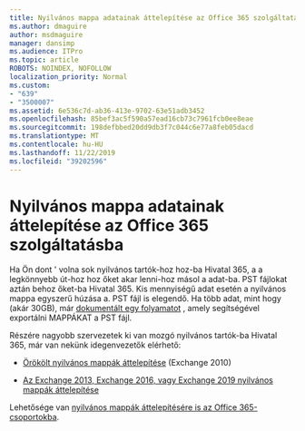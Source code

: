 ```yaml
---
title: Nyilvános mappa adatainak áttelepítése az Office 365 szolgáltatásba
ms.author: dmaguire
author: msdmaguire
manager: dansimp
ms.audience: ITPro
ms.topic: article
ROBOTS: NOINDEX, NOFOLLOW
localization_priority: Normal
ms.custom:
- "639"
- "3500007"
ms.assetid: 6e536c7d-ab36-413e-9702-63e51adb3452
ms.openlocfilehash: 85bef3ac5f590a57ead16cb73c7961fcb0ee8eae
ms.sourcegitcommit: 198defbbed20dd9db3f7c044c6e77a8feb05dacd
ms.translationtype: MT
ms.contentlocale: hu-HU
ms.lasthandoff: 11/22/2019
ms.locfileid: "39202596"
---
```

# <a name="migrate-public-folder-data-to-office-365"></a>Nyilvános mappa adatainak áttelepítése az Office 365 szolgáltatásba

Ha Ön dont ' volna sok nyilvános tartók-hoz hoz-ba Hivatal 365, a a legkönnyebb út-hoz hoz őket akar lenni-hoz másol a adat-ba. PST fájlokat aztán behoz őket-ba Hivatal 365. Kis mennyiségű adat esetén a nyilvános mappa egyszerű húzása a. PST fájl is elegendő. Ha több adat, mint hogy (akár 30GB), már [dokumentált egy folyamatot](https://technet.microsoft.com/library/dn874017%28v=exchg.150%29.aspx) , amely segítségével exportálni MAPPÁKAT a PST fájl.
  
Részére nagyobb szervezetek ki van mozgó nyilvános tartók-ba Hivatal 365, már van nekünk idegenvezetők elérhető:
  
- [Örökölt nyilvános mappák áttelepítése](https://docs.microsoft.com/exchange/collaboration-exo/public-folders/batch-migration-of-legacy-public-folders) (Exchange 2010)

- [Az Exchange 2013, Exchange 2016, vagy Exchange 2019 nyilvános mappák áttelepítése](https://docs.microsoft.com/Exchange/collaboration/public-folders/migrate-to-exchange-online)

Lehetősége van [nyilvános mappák áttelepítésére is az Office 365-csoportokba](https://docs.microsoft.com/Exchange/collaboration/public-folders/migrate-to-office-365-groups).
  